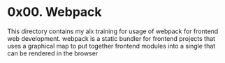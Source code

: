 # 0x00. Webpack

This directory contains my alx training for usage of webpack for frontend web development.
webpack is a static bundler for frontend projects that uses a graphical map to put together frontend modules into a single that can be rendered in the browser
